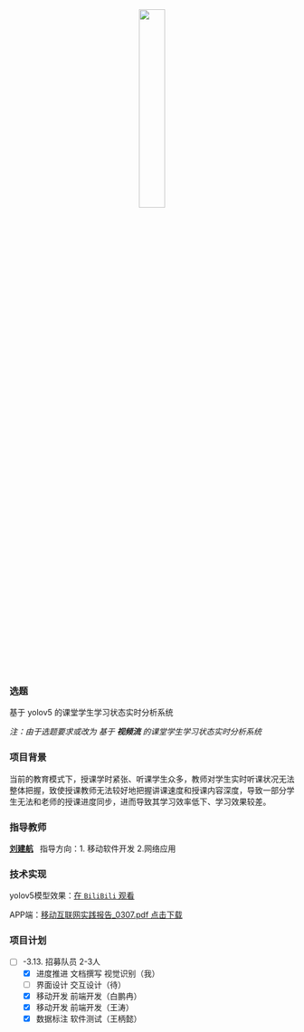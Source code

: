 
<div align=center background="black" style="width:100%">
<img src = "./Figures/yolo.png" width=30%>
</div>

### 选题

基于 yolov5 的课堂学生学习状态实时分析系统

*注：由于选题要求或改为 基于 **视频流** 的课堂学生学习状态实时分析系统*

### 项目背景

当前的教育模式下，授课学时紧张、听课学生众多，教师对学生实时听课状况无法整体把握，致使授课教师无法较好地把握讲课速度和授课内容深度，导致一部分学生无法和老师的授课进度同步，进而导致其学习效率低下、学习效果较差。


### 指导教师

<a href="http://computer.upc.edu.cn/2017/0313/c6289a103903/page.htm">**刘建航**</a> &nbsp; 指导方向：1. 移动软件开发 2.网络应用 

### 技术实现

yolov5模型效果：<a href="https://www.bilibili.com/video/BV19M411i7Jp/?share_source=copy_web&vd_source=5ada95d6193fb15a68d8bea59778c362">在 `BiliBili` 观看</a>

APP端：<a href="./Files/移动互联网实践报告_0307.pdf">移动互联网实践报告_0307.pdf 点击下载</a>

### 项目计划

- [ ] -3.13. 招募队员 2-3人
  - [x] 进度推进 文档撰写 视觉识别（我）
  - [ ] 界面设计 交互设计（待）
  - [x] 移动开发 前端开发（白鹏冉）
  - [x] 移动开发 前端开发（王涛）
  - [x] 数据标注 软件测试（王柄懿）
